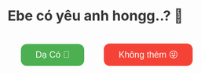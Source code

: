 <!DOCTYPE html>
<html lang="vi">
<head>
  <meta charset="UTF-8" />
  <meta name="viewport" content="width=device-width, initial-scale=1.0" />
  <title>Ebe có yêu anh hongg..?</title>
  <style>
    * {
      box-sizing: border-box;
    }

    body {
      font-family: "Segoe UI", sans-serif;
      background: linear-gradient(135deg, #ffd6e7, #d6f0ff);
      height: 100vh;
      margin: 0;
      overflow: hidden;
      display: flex;
      flex-direction: column;
      align-items: center;
      justify-content: center;
      text-align: center;
      touch-action: none; /* Ngăn zoom/kéo trang khi chạm */
    }

    h2 {
      font-size: 6vw;
      color: #333;
      margin-bottom: 30px;
    }

    .buttons {
      display: flex;
      justify-content: center;
      align-items: center;
      gap: 40px; /* khoảng cách giữa 2 nút */
      margin-top: 40px;
      position: relative;
    }

    button {
      padding: 12px 30px;
      font-size: 5vw;
      border: none;
      border-radius: 12px;
      cursor: pointer;
      transition: 0.2s;
      user-select: none;
      position: relative;
    }

    #yesBtn {
      background-color: #4caf50;
      color: white;
    }

    #noBtn {
      background-color: #f44336;
      color: white;
      z-index: 10;
    }

    .heart-loader,
    .result-container {
      display: none;
      font-size: 6vw;
      color: #ff0077;
      margin-top: 30px;
      animation: fadeIn 1s ease-in-out;
    }

    @keyframes fadeIn {
      from { opacity: 0; }
      to { opacity: 1; }
    }

    @media (min-width: 768px) {
      h2 {
        font-size: 28px;
      }
      button {
        font-size: 18px;
      }
      .heart-loader,
      .result-container {
        font-size: 24px;
      }
    }
  </style>
</head>
<body>
  <h2>Ebe có yêu anh hongg..? 💖</h2>

  <div class="buttons">
    <button id="yesBtn">Dạ Có 🥰</button>
    <button id="noBtn">Không thèm 😜</button>
  </div>

  <div class="heart-loader">Cám ơn bé nhaaa 💞</div>
  <div class="result-container">Anh cũng yêu béeee 😍💘</div>

  <script>
    const noBtn = document.getElementById("noBtn");
    const yesBtn = document.getElementById("yesBtn");
    const heartLoader = document.querySelector(".heart-loader");
    const resultContainer = document.querySelector(".result-container");

    function moveNoBtn() {
      const maxX = window.innerWidth - noBtn.offsetWidth - 20;
      const maxY = window.innerHeight - noBtn.offsetHeight - 20;
      const newX = Math.random() * maxX;
      const newY = Math.random() * maxY;
      noBtn.style.position = "absolute";
      noBtn.style.left = `${newX}px`;
      noBtn.style.top = `${newY}px`;
    }

    // Khi rê hoặc chạm vào nút "Không" → chạy trốn
    noBtn.addEventListener("mouseover", moveNoBtn);
    noBtn.addEventListener("touchstart", (e) => {
      e.preventDefault();
      moveNoBtn();
    });
    noBtn.addEventListener("click", (e) => {
      e.preventDefault();
      moveNoBtn();
    });

    // Khi bấm "Có"
    yesBtn.addEventListener("click", () => {
      heartLoader.style.display = "block";
      setTimeout(() => {
        heartLoader.style.display = "none";
        resultContainer.style.display = "block";
      }, 2000);
    });
  </script>
</body>
</html>
